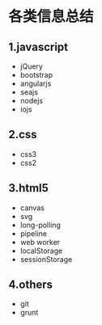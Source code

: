# 各类信息总结
## 1.javascript
* jQuery
* bootstrap
* angularjs
* seajs
* nodejs
* iojs

## 2.css
* css3
* css2

## 3.html5
* canvas
* svg
* long-polling
* pipeline
* web worker
* localStorage
* sessionStorage

## 4.others
* git
* grunt
